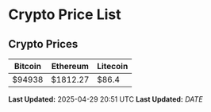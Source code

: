 # Crypto Price List

## Crypto Prices
| Bitcoin | Ethereum | Litecoin |
| ------- | -------- | -------- |
| $94938 | $1812.27 | $86.4 |
**Last Updated:** 2025-04-29 20:51 UTC
**Last Updated:** $DATE$
